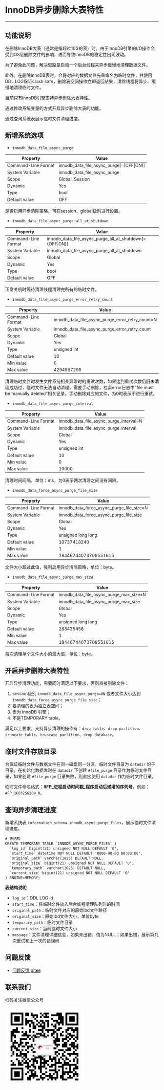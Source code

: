 # InnoDB异步删除大表特性
---

## 功能说明

在删除InnoDB大表（通常是指超过10G的表）时，由于InnoDB引擎的I/O操作会受到OS层删除文件的影响，进而导致InnoDB的稳定性出现波动。

为了避免此问题，解决思路是启动一个后台线程来异步缓慢地清理数据文件。

此外，在删除InnoDB表时，会将对应的数据文件先重命名为临时文件，并使用DDL LOG保证crash safe，删除表空间操作立即返回结果，清除线程将异步、缓慢地清理临时文件。

目前只有InnoDB引擎支持异步删除大表特性。

通过修改系统变量的方式开启异步删除大表的功能。

通过查询系统表展示临时文件清理进度。

## 新增系统选项

- `innodb_data_file_async_purge`

| Property            | Value                            |
| ------------------- | -------------------------------- |
| Command-Line Format | innodb_data_file_async_purge[={OFF\|ON}] |
| System Variable     | innodb_data_file_async_purge     |
| Scope               | Global, Session                  |
| Dynamic             | Yes                              |
| Type                | bool                             |
| Default value       | OFF                              |

是否启用异步清除策略，可在session、global级别进行设置。

- `innodb_data_file_async_purge_all_at_shutdown`

| Property            | Value                                            |
| ------------------- | ------------------------------------------------ |
| Command-Line Format | innodb_data_file_async_purge_all_at_shutdown[={OFF\|ON}] |
| System Variable     | innodb_data_file_async_purge_all_at_shutdown     |
| Scope               | Global                                           |
| Dynamic             | Yes                                              |
| Type                | bool                                             |
| Default value       | OFF                                              |

正常关机时等待清理线程清理完所有的临时文件。

- `innodb_data_file_async_purge_error_retry_count`

| Property            | Value                                            |
| ------------------- | ------------------------------------------------ |
| Command-Line Format | innodb_data_file_async_purge_error_retry_count=N |
| System Variable     | innodb_data_file_async_purge_error_retry_count   |
| Scope               | Global                                           |
| Dynamic             | Yes                                              |
| Type                | unsigned int                                     |
| Default value       | 10                                               |
| Min value           | 0                                                |
| Max value           | 4294967295                                       |

清理临时文件时发生文件系统相关异常时的重试次数，如果达到重试次数仍旧未清理成功过，临时文件无法自动清理，需要手动删除，检索error日志中“file must be manually deleted”相关记录，手动删除对应的文件，为0时表示不进行重试。

- `innodb_data_file_async_purge_interval`

| Property            | Value                                            |
| ------------------- | ------------------------------------------------ |
| Command-Line Format | innodb_data_file_async_purge_interval=N          |
| System Variable     | innodb_data_file_async_purge_interval            |
| Scope               | Global                                           |
| Dynamic             | Yes                                              |
| Type                | unsigned int                                     |
| Default value       | 10                                               |
| Min value           | 0                                                |
| Max value           | 10000                                            |

清理时间间隔，单位：ms，为0表示两次清理之间没有间隔。

- `innodb_data_force_async_purge_file_size`

| Property            | Value                                            |
| ------------------- | ------------------------------------------------ |
| Command-Line Format | innodb_data_force_async_purge_file_size=N        |
| System Variable     | innodb_data_force_async_purge_file_size          |
| Scope               | Global                                           |
| Dynamic             | Yes                                              |
| Type                | unsigned long long                               |
| Default value       | 10737418240                                      |
| Min value           | 1                                                |
| Max value           | 18446744073709551615                             |

文件大小超过此值，强制启用异步清除策略，单位：byte。

- `innodb_data_file_async_purge_max_size`

| Property            | Value                                            |
| ------------------- | ------------------------------------------------ |
| Command-Line Format | innodb_data_file_async_purge_max_size=N          |
| System Variable     | innodb_data_file_async_purge_max_size            |
| Scope               | Global                                           |
| Dynamic             | Yes                                              |
| Type                | unsigned long long                               |
| Default value       | 268435456                                        |
| Min value           | 1                                                |
| Max value           | 18446744073709551615                             |

每次清理单个文件大小的最大值，单位：byte。

## 开启异步删除大表特性

开启异步清理功能，需要同时满足以下要求，否则直接删除文件：
1. session级别 `innodb_data_file_async_purge=ON` 或者文件大小达到 `innodb_data_force_async_purge_file_size`；
2. 要清理的表为独立表空间；
3. 表为 InnoDB 引擎；
4. 不是TEMPORARY table。

满足以上要求，支持异步清理的操作有：`drop table`、`drop partition`、`truncate table`、`truncate partition`、`drop database`。

## 临时文件存放目录

为保证临时文件与数据文件在同一磁盘同一分区，临时文件目录为 `datadir` 的子目录，在初始化数据库时在 `datadir` 下创建 `#file_purge` 目录作为临时文件目录，如果创建 `#file_purge` 目录失败，则直接使用 `datadir` 作为临时文件目录。

临时文件命名格式：**#FP_进程启动时间戳_程序启动后递增的序列号**，例如：`#FP_1683256209_0`。

## 查询异步清理进度

新增系统表 `information_schema.innodb_async_purge_files`，展示临时文件清理进度。

```
# 表结构
CREATE TEMPORARY TABLE `INNODB_ASYNC_PURGE_FILES` (
  `log_id` bigint(21) unsigned NOT NULL DEFAULT '0',
  `start_time` datetime NOT NULL DEFAULT '0000-00-00 00:00:00',
  `original_path` varchar(1025) DEFAULT NULL,
  `original_size` bigint(21) unsigned NOT NULL DEFAULT '0',
  `temporary_path` varchar(1025) DEFAULT NULL,
  `current_size` bigint(21) unsigned NOT NULL DEFAULT '0'
) ENGINE=MEMORY;
```

**表结构说明**
- `log_id`：DDL LOG id
- `start_time`：将临时文件放入后台线程清理队列时的时间
- `original_path`：临时文件对应的原始ibd文件路径
- `original_size`：原始ibd文件大小，单位byte
- `temporary_path`：临时文件目录
- `current_size`：当前临时文件大小
- `message`：文件清理详细信息，如果未出错，值为NULL；如果出错，展示第几次重试和上一次的错误码




**问题反馈**
---
- [问题反馈 gitee](https://gitee.com/GreatSQL/GreatSQL-Manual/issues)


**联系我们**
---

扫码关注微信公众号

![greatsql-wx](/greatsql-wx.jpg)
